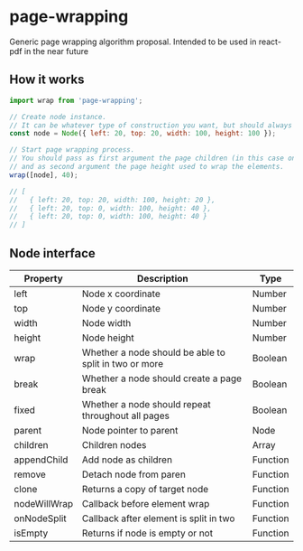 # page-wrapping
Generic page wrapping algorithm proposal.
Intended to be used in react-pdf in the near future

## How it works

```js
import wrap from 'page-wrapping';

// Create node instance.
// It can be whatever type of construction you want, but should always if support Node interface (see below).
const node = Node({ left: 20, top: 20, width: 100, height: 100 });

// Start page wrapping process.
// You should pass as first argument the page children (in this case only one node),
// and as second argument the page height used to wrap the elements.
wrap([node], 40);

// [
//   { left: 20, top: 20, width: 100, height: 20 },
//   { left: 20, top: 0, width: 100, height: 40 },
//   { left: 20, top: 0, width: 100, height: 40 }
// ]
```

## Node interface

| Property        | Description                                           | Type        |
| --------------- | ----------------------------------------------------- | ----------- |
| left            | Node x coordinate                                     | Number      |
| top             | Node y coordinate                                     | Number      |
| width           | Node width                                            | Number      |
| height          | Node height                                           | Number      |
| wrap            | Whether a node should be able to split in two or more | Boolean     |
| break           | Whether a node should create a page break             | Boolean     |
| fixed           | Whether a node should repeat throughout all pages     | Boolean     |
| parent          | Node pointer to parent                                | Node        |
| children        | Children nodes                                        | Array<Node> |
| appendChild     | Add node as children                                  | Function    |
| remove          | Detach node from paren                                | Function    |
| clone           | Returns a copy of target node                         | Function    |
| nodeWillWrap    | Callback before element wrap                          | Function    |
| onNodeSplit     | Callback after element is split in two                | Function    |
| isEmpty         | Returns if node is empty or not                       | Function    |
